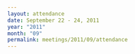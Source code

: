 ```yaml
---
layout: attendance
date: September 22 - 24, 2011
year: "2011"
month: "09"
permalink: meetings/2011/09/attendance
---
```

